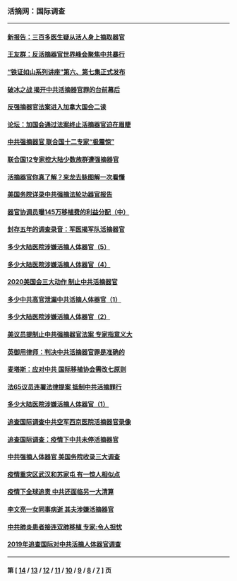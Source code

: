 ### 活摘网：国际调查
---
#### [新报告：三百多医生疑从活人身上摘取器官](../../pages/nf5947/n13703044.md?06190430) 
#### [王友群：反活摘器官世界峰会聚焦中共暴行](../../pages/nf5947/n13250738.md?06190430) 
#### [“铁证如山系列讲座”第六、第七集正式发布](../../pages/nf5947/n13106287.md?06190430) 
#### [破冰之战 揭开中共活摘器官罪的台前幕后](../../pages/nf5947/n13082457.md?06190430) 
#### [反强摘器官法案进入加拿大国会二读](../../pages/nf5947/n13033450.md?06190430) 
#### [论坛：加国会通过法案终止活摘器官迫在眉睫](../../pages/nf5947/n13029839.md?06190430) 
#### [中共强摘器官 联合国十二专家“极震惊”](../../pages/nf5947/n13024313.md?06190430) 
#### [联合国12专家控大陆少数族群遭强摘器官](../../pages/nf5947/n13023877.md?06190430) 
#### [活摘器官你真了解？来龙去脉图解一次看懂](../../pages/nf5947/n13013820.md?06190430) 
#### [美国务院详录中共强摘法轮功器官报告](../../pages/nf5947/n12944519.md?06190430) 
#### [器官协调员曝145万移植费的利益分配（中）](../../pages/nf5947/n12894547.md?06190430) 
#### [封存五年的调查录音：军医揭军队活摘器官](../../pages/nf5947/n12798692.md?06190430) 
#### [多少大陆医院涉嫌活摘人体器官（5）](../../pages/nf5947/n12768383.md?06190430) 
#### [多少大陆医院涉嫌活摘人体器官（4）](../../pages/nf5947/n12664434.md?06190430) 
#### [2020美国会三大动作 制止中共活摘器官](../../pages/nf5947/n12682004.md?06190430) 
#### [多少中共高官泄漏中共活摘人体器官（1）](../../pages/nf5947/n12671234.md?06190430) 
#### [多少大陆医院涉嫌活摘人体器官（2）](../../pages/nf5947/n12655589.md?06190430) 
#### [美议员提制止中共强摘器官法案 专家指意义大](../../pages/nf5947/n12630561.md?06190430) 
#### [英御用律师：判决中共活摘器官罪是准确的](../../pages/nf5947/n12580740.md?06190430) 
#### [麦塔斯：应对中共 国际移植协会需改七原则](../../pages/nf5947/n12514711.md?06190430) 
#### [法65议员连署法律提案 抵制中共活摘罪行](../../pages/nf5947/n12437047.md?06190430) 
#### [多少大陆医院涉嫌活摘人体器官（1）](../../pages/nf5947/n12414284.md?06190430) 
#### [追查国际调查中共空军西京医院活摘器官录像](../../pages/nf5947/n12348837.md?06190430) 
#### [追查国际调查：疫情下中共未停活摘器官](../../pages/nf5947/n12273415.md?06190430) 
#### [中共强摘人体器官 美国务院收录三大调查](../../pages/nf5947/n12181488.md?06190430) 
#### [疫情重灾区武汉和苏家屯 有一惊人相似点](../../pages/nf5947/n12150824.md?06190430) 
#### [疫情下全球追责 中共还面临另一大清算](../../pages/nf5947/n12070397.md?06190430) 
#### [李文亮一女同事病逝 其夫涉嫌活摘器官](../../pages/nf5947/n11957882.md?06190430) 
#### [中共肺炎患者接连双肺移植 专家:令人担忧](../../pages/nf5947/n11945516.md?06190430) 
#### [2019年追查国际对中共活摘人体器官调查](../../pages/nf5947/n11917733.md?06190430) 

---
#### 第 [ [14](./14.md?06190430) / [13](./13.md?06190430) / [12](./12.md?06190430) / [11](./11.md?06190430) / [10](./10.md?06190430) / [9](./9.md?06190430) / [8](./8.md?06190430) / [7](./7.md?06190430) ] 页
